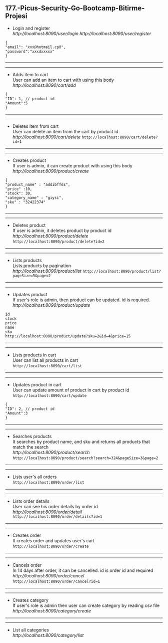 ## 177.-Picus-Security-Go-Bootcamp-Bitirme-Projesi



* Login and register\
*http://localhost:8090/user/login
http://localhost:8090/user/register*

```
{
"email": "xxx@hotmail.cpö",
"password":"xxxdxxxxx"
}
```

***
***
* Adds item to cart\
User can add an item to cart with using this body
*http://localhost:8090/cart/add*

```
{
"ID": 1, // product id
"Amount":5
}
```
***
***
* Deletes item from cart\
User can delete an item from the cart by product id\
*http://localhost:8090/cart/delete*
`http://localhost:8090/cart/delete?id=1`
***
***

* Creates product\
If user is admin, it can create product with using this body\
*http://localhost:8090/product/create*
```
{
"product_name" : "addibffds",
"price" :10,
"stock": 30,
"category_name" : "giysi",
"sku" : "32422374"
}
```
***
***
* Deletes product\
If user is admin, it deletes product by product id\
*http://localhost:8090/product/delete*
`http://localhost:8090/product/delete?id=2`
***
***
* Lists products\
Lists products by pagination\
*http://localhost:8090/product/list*
`http://localhost:8090/product/list?pageSize=5&page=2`
***
***

* Updates product\
If user's role is admin, then product can be updated. id is required.\
*http://localhost:8090/product/update*
```
id
stock
price
name
sku
http://localhost:8090/product/update?sku=2&id=4&price=15
```
***
***
* Lists products in cart\
User can list all products in cart\
`http://localhost:8090/cart/list`
***
***
* Updates product in cart\
User can update amount of product in cart by product id\
`http://localhost:8090/cart/update`
```
{
"ID": 2, // product id
"Amount":3
}
```
***
***
* Searches products\
It searches by product name, and sku and returns all products that match the search\
*http://localhost:8090/product/search*
`http://localhost:8090/product/search?search=324&pageSize=3&page=2`
***
***
* Lists user's all orders\
`http://localhost:8090/order/list`
***
***
* Lists order details\
User can see his order details by order id\
*http://localhost:8090/order/detail*
` http://localhost:8090/order/details?id=1`
***
***
* Creates order\
It creates order and updates user's cart\
`http://localhost:8090/order/create`
***
***
* Cancels order\
In 14 days after order, it can be cancelled. id is order id and required \
*http://localhost:8090/order/cancel*
`http://localhost:8090/order/cancel?id=1`
***
***
* Creates category\
If user's role is admin then user can create category by reading csv file\
*http://localhost:8090/category/create*
***
***
* List all categories\
*http://localhost:8090/category/list*